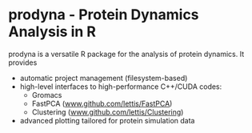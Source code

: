 # prodyna - Protein Dynamics Analysis in R

prodyna is a versatile R package for the analysis of protein dynamics.
It provides
* automatic project management (filesystem-based)
* high-level interfaces to high-performance C++/CUDA codes:
    + Gromacs
    + FastPCA (www.github.com/lettis/FastPCA)
    + Clustering (www.github.com/lettis/Clustering)
* advanced plotting tailored for protein simulation data
